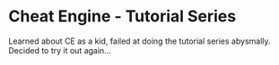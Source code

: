 # Cheat Engine - Tutorial Series

Learned about CE as a kid, failed at doing the tutorial series abysmally. Decided to try it out again...
